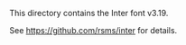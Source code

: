 <!--
SPDX-FileCopyrightText: 2024 O21 contributors <https://github.com/ForNeVeR/O21>

SPDX-License-Identifier: MIT
-->

This directory contains the Inter font v3.19.

See https://github.com/rsms/inter for details.
